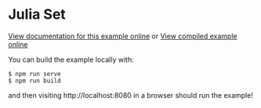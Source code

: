 # Julia Set

[View documentation for this example online][dox] or [View compiled example
online][compiled]

[compiled]: https://rustwasm.github.io/wasm-bindgen/exbuild/julia_set/
[dox]: https://rustwasm.github.io/docs/wasm-bindgen/examples/julia.html

You can build the example locally with:

```
$ npm run serve
$ npm run build
```

and then visiting http://localhost:8080 in a browser should run the example!
